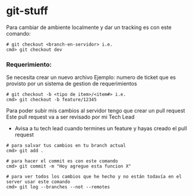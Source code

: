 # git-stuff

Para cambiar de ambiente localmente y dar un tracking es con este comando:
```shell
# git checkout <branch-en-servidor> i.e.
cmd> git checkout dev

```

### Requerimiento: 
Se necesita crear un nuevo archivo
Ejemplo: numero de ticket que es provisto por un sistema de gestion de requerimientos

```shell
# git checkout -b <tipo de item>/<item#> i.e.
cmd> git checkout -b feature/12345
```

Para poder subir mis cambios al servidor tengo que crear un pull request
Este pull request va a ser revisado por mi Tech Lead
* Avisa a tu tech lead cuando termines un feature y hayas creado el pull request

```shell
# para salvar tus cambios en tu branch actual
cmd> git add .

# para hacer el commit es con este comando 
cmd> git commit -m "Hoy agregue esta funcion X"

# para ver todos los cambios que he hecho y no están todavía en el server usar este comando
cmd> git log --branches --not --remotes
```


